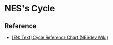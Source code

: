 # NES's Cycle

## Reference

- [[EN: Text] Cycle Reference Chart (NESdev Wiki)](https://www.nesdev.org/wiki/Cycle_reference_chart)
